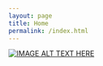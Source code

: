 ```yaml
---
layout: page
title: Home
permalink: /index.html
---
```


[![IMAGE ALT TEXT HERE](http://i.imgur.com/2G0X5Gp.jpg)](https://www.youtube.com/watch?v=JAUoeqvedMo)
